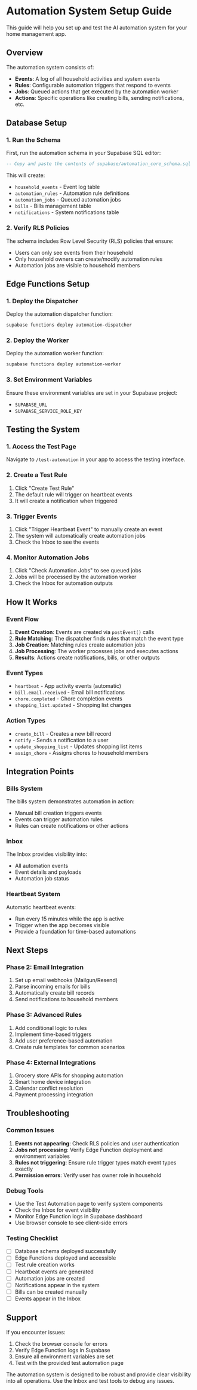 # Automation System Setup Guide

This guide will help you set up and test the AI automation system for your home management app.

## Overview

The automation system consists of:
- **Events**: A log of all household activities and system events
- **Rules**: Configurable automation triggers that respond to events
- **Jobs**: Queued actions that get executed by the automation worker
- **Actions**: Specific operations like creating bills, sending notifications, etc.

## Database Setup

### 1. Run the Schema

First, run the automation schema in your Supabase SQL editor:

```sql
-- Copy and paste the contents of supabase/automation_core_schema.sql
```

This will create:
- `household_events` - Event log table
- `automation_rules` - Automation rule definitions
- `automation_jobs` - Queued automation jobs
- `bills` - Bills management table
- `notifications` - System notifications table

### 2. Verify RLS Policies

The schema includes Row Level Security (RLS) policies that ensure:
- Users can only see events from their household
- Only household owners can create/modify automation rules
- Automation jobs are visible to household members

## Edge Functions Setup

### 1. Deploy the Dispatcher

Deploy the automation dispatcher function:

```bash
supabase functions deploy automation-dispatcher
```

### 2. Deploy the Worker

Deploy the automation worker function:

```bash
supabase functions deploy automation-worker
```

### 3. Set Environment Variables

Ensure these environment variables are set in your Supabase project:
- `SUPABASE_URL`
- `SUPABASE_SERVICE_ROLE_KEY`

## Testing the System

### 1. Access the Test Page

Navigate to `/test-automation` in your app to access the testing interface.

### 2. Create a Test Rule

1. Click "Create Test Rule"
2. The default rule will trigger on heartbeat events
3. It will create a notification when triggered

### 3. Trigger Events

1. Click "Trigger Heartbeat Event" to manually create an event
2. The system will automatically create automation jobs
3. Check the Inbox to see the events

### 4. Monitor Automation Jobs

1. Click "Check Automation Jobs" to see queued jobs
2. Jobs will be processed by the automation worker
3. Check the Inbox for automation outputs

## How It Works

### Event Flow

1. **Event Creation**: Events are created via `postEvent()` calls
2. **Rule Matching**: The dispatcher finds rules that match the event type
3. **Job Creation**: Matching rules create automation jobs
4. **Job Processing**: The worker processes jobs and executes actions
5. **Results**: Actions create notifications, bills, or other outputs

### Event Types

- `heartbeat` - App activity events (automatic)
- `bill.email.received` - Email bill notifications
- `chore.completed` - Chore completion events
- `shopping_list.updated` - Shopping list changes

### Action Types

- `create_bill` - Creates a new bill record
- `notify` - Sends a notification to a user
- `update_shopping_list` - Updates shopping list items
- `assign_chore` - Assigns chores to household members

## Integration Points

### Bills System

The bills system demonstrates automation in action:
- Manual bill creation triggers events
- Events can trigger automation rules
- Rules can create notifications or other actions

### Inbox

The Inbox provides visibility into:
- All automation events
- Event details and payloads
- Automation job status

### Heartbeat System

Automatic heartbeat events:
- Run every 15 minutes while the app is active
- Trigger when the app becomes visible
- Provide a foundation for time-based automations

## Next Steps

### Phase 2: Email Integration

1. Set up email webhooks (Mailgun/Resend)
2. Parse incoming emails for bills
3. Automatically create bill records
4. Send notifications to household members

### Phase 3: Advanced Rules

1. Add conditional logic to rules
2. Implement time-based triggers
3. Add user preference-based automation
4. Create rule templates for common scenarios

### Phase 4: External Integrations

1. Grocery store APIs for shopping automation
2. Smart home device integration
3. Calendar conflict resolution
4. Payment processing integration

## Troubleshooting

### Common Issues

1. **Events not appearing**: Check RLS policies and user authentication
2. **Jobs not processing**: Verify Edge Function deployment and environment variables
3. **Rules not triggering**: Ensure rule trigger types match event types exactly
4. **Permission errors**: Verify user has owner role in household

### Debug Tools

- Use the Test Automation page to verify system components
- Check the Inbox for event visibility
- Monitor Edge Function logs in Supabase dashboard
- Use browser console to see client-side errors

### Testing Checklist

- [ ] Database schema deployed successfully
- [ ] Edge Functions deployed and accessible
- [ ] Test rule creation works
- [ ] Heartbeat events are generated
- [ ] Automation jobs are created
- [ ] Notifications appear in the system
- [ ] Bills can be created manually
- [ ] Events appear in the Inbox

## Support

If you encounter issues:
1. Check the browser console for errors
2. Verify Edge Function logs in Supabase
3. Ensure all environment variables are set
4. Test with the provided test automation page

The automation system is designed to be robust and provide clear visibility into all operations. Use the Inbox and test tools to debug any issues.

